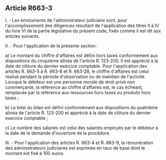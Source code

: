 Article R663-3
----
I. - Les émoluments de l'administrateur judiciaire sont, pour l'accomplissement
des diligences résultant de l'application des titres II à IV du livre VI de la
partie législative du présent code, fixés comme il est dit aux articles
suivants.

II. - Pour l'application de la présente section :

a) Le montant du chiffre d'affaires est défini hors taxes conformément aux
dispositions du cinquième alinéa de l'article R. 123-200. Il est apprécié à la
date de clôture du dernier exercice comptable. Pour l'application des articles
R. 663-5 à R. 663-8 et R. 663-28, le chiffre d'affaires est celui réalisé
pendant la période d'observation ou de maintien de l'activité. Lorsque le
débiteur est une personne morale de droit privé non commerçante, la référence au
chiffre d'affaires est, le cas échéant, remplacée par la référence aux
ressources hors taxes ou produits hors taxes ;

b) Le total du bilan est défini conformément aux dispositions du quatrième
alinéa de l'article R. 123-200 et apprécié à la date de clôture du dernier
exercice comptable ;

c) Le nombre des salariés est celui des salariés employés par le débiteur à la
date de la demande d'ouverture de la procédure.

III. - Pour l'application des articles R. 663-4 et R. 663-9, la rémunération des
administrateurs judiciaires est exprimée en taux de base dont le montant est
fixé à 100 euros.
